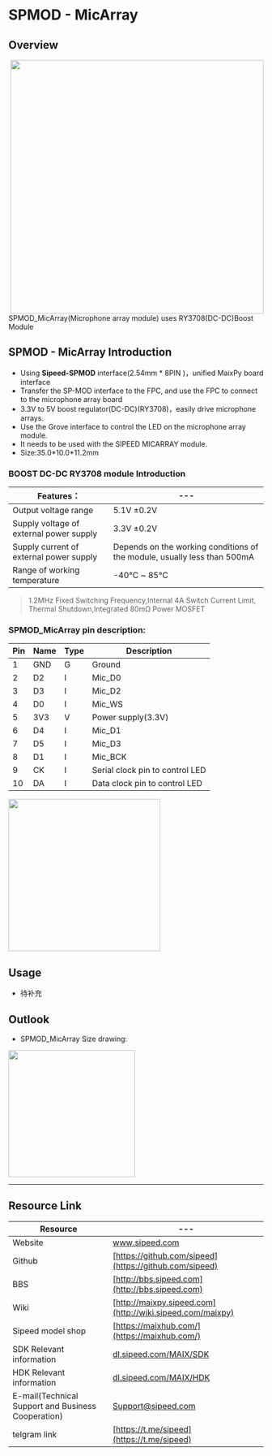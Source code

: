 # SPMOD - MicArray


## Overview

<img src="../../assets/spmod/spmod_micarray/sp_micarray.png" align="right" width="" height="500" />

SPMOD_MicArray(Microphone array module) uses RY3708(DC-DC)Boost Module

## SPMOD - MicArray Introduction

- Using **Sipeed-SPMOD** interface(2.54mm * 8PIN )，unified MaixPy board interface
- Transfer the SP-MOD interface to the FPC, and use the FPC to connect to the microphone array board
- 3.3V to 5V boost regulator(DC-DC)(RY3708)，easily drive microphone arrays.
- Use the Grove interface to control the LED on the microphone array module.
- It needs to be used with the SIPEED MICARRAY module.
- Size:35.0\*10.0\*11.2mm


###  BOOST DC-DC RY3708 module Introduction

| Features： | --- |
| --- | -- |
| Output voltage range | 5.1V ±0.2V |
| Supply voltage of external power supply |	3.3V ±0.2V |
| Supply current of external power supply | Depends on the working conditions of the module, usually less than 500mA |
| Range of working temperature | -40℃ ~ 85℃ |
> 1.2MHz Fixed Switching Frequency,Internal 4A Switch Current Limit,
Thermal Shutdown,Integrated 80mΩ Power MOSFET


###  SPMOD_MicArray pin description:

| Pin  | Name | Type  | Description    |
| -------- | -------- | ---- | ---------- |
| 1 | GND | G |Ground |
| 2 | D2 | I | Mic_D0 |
| 3 | D3 | I | Mic_D2 |
| 4 | D0 | I | Mic_WS |
| 5 | 3V3 | V |Power supply(3.3V) |
| 6 | D4 | I | Mic_D1 |
| 7 | D5 | I | Mic_D3 |
| 8 | D1 | I | Mic_BCK |
| 9 | CK | I | Serial clock pin to control LED |
| 10 | DA | I | Data clock pin to control LED |
<img src="" width="300" />


## Usage

- 待补充

## Outlook

- SPMOD_MicArray Size drawing:

<img src="../../assets/spmod/spmod_micarray/sipeed_spmod_micarray.png" height="250" />

-----

## Resource Link

| Resource | --- |
| --- | --- |
| Website | www.sipeed.com |
| Github | [https://github.com/sipeed](https://github.com/sipeed) |
| BBS | [http://bbs.sipeed.com](http://bbs.sipeed.com) |
| Wiki | [http://maixpy.sipeed.com](http://wiki.sipeed.com/maixpy) |
| Sipeed model shop | [https://maixhub.com/](https://maixhub.com/) |
| SDK Relevant information | [dl.sipeed.com/MAIX/SDK](dl.sipeed.com/MAIX/SDK) |
| HDK Relevant information | [dl.sipeed.com/MAIX/HDK](dl.sipeed.com/MAIX/HDK) |
| E-mail(Technical Support and Business Cooperation) | [Support@sipeed.com](mailto:support@sipeed.com) |
| telgram link | [https://t.me/sipeed](https://t.me/sipeed) |